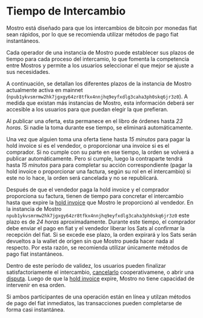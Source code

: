 # Tiempo de Intercambio

Mostro está diseñado para que los intercambios de bitcoin por monedas fiat sean rápidos, por lo que se recomienda utilizar métodos de pago fiat instantáneos.

Cada operador de una instancia de Mostro puede establecer sus plazos de tiempo para cada proceso del intercamio, lo que fomenta la competencia entre Mostros y permite a los usuarios seleccionar el que mejor se ajuste a sus necesidades.

A continuación, se detallan los diferentes plazos de la instancia de Mostro actualmente activa en mainnet (`npub1ykvsmrmw2hk7jgxgy64zr8tfkx4nnjhq9eyfxdlg3caha3ph0skq6jr3z0`). A medida que existan más instancias de Mostro, esta información deberá ser accesible a los usuarios para que puedan elegir la que prefieran.

Al publicar una oferta, esta permanece en el libro de órdenes hasta *23 horas*. Si nadie la toma durante ese tiempo, se eliminará automáticamente.

Una vez que alguien toma una oferta tiene hasta *15 minutos* para pagar la hold invoice si es el vendedor, o proporcionar una invoice si es el comprador. Si no cumple con su parte en ese tiempo, la orden se volverá a publicar automáticamente. Pero si cumple, luego la contraparte tendrá hasta *15 minutos* para para completar su acción correspondiente (pagar la hold invoice o proporcionar una factura, según su rol en el intercambio) si este no lo hace, la orden será cancelada y no se republicará.

Después de que el vendedor paga la hold invoice y el comprador proporciona su factura, tienen de tiempo para concretar el intercambio hasta que expire la [hold invoice](./hold-invoice.md) que Mostro le proporcionó al vendedor. En la instancia de Mostro `npub1ykvsmrmw2hk7jgxgy64zr8tfkx4nnjhq9eyfxdlg3caha3ph0skq6jr3z0` este plazo es de *24 horas* aproximadamente. Durante este tiempo, el comprador debe enviar el pago en fiat y el vendedor liberar los Sats al confirmar la recepción del fiat. Si se excede ese plazo, la orden expirará y los Sats serán devueltos a la wallet de origen sin que Mostro pueda hacer nada al respecto. Por esta razón, se recomienda utilizar únicamente métodos de pago fiat instantáneos.

Dentro de este período de validez, los usuarios pueden finalizar satisfactoriamente el intercambio, [cancelarlo](./cancelling-an-order.md) cooperativamene, o abrir una [disputa](./disputes.md). Luego de que la [hold invoice](./hold-invoice.md) expire, Mostro no tiene capacidad de intervenir en esa orden.

Si ambos participantes de una operación están en línea y utilzan métodos de pago del fiat inmediatos, las transacciones pueden completarse de forma casi instantánea.
